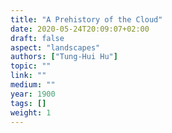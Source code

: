 ```yaml
---
title: "A Prehistory of the Cloud"
date: 2020-05-24T20:09:07+02:00
draft: false
aspect: "landscapes"
authors: ["Tung-Hui Hu"]
topic: ""
link: ""
medium: ""
year: 1900
tags: []
weight: 1
---
```

